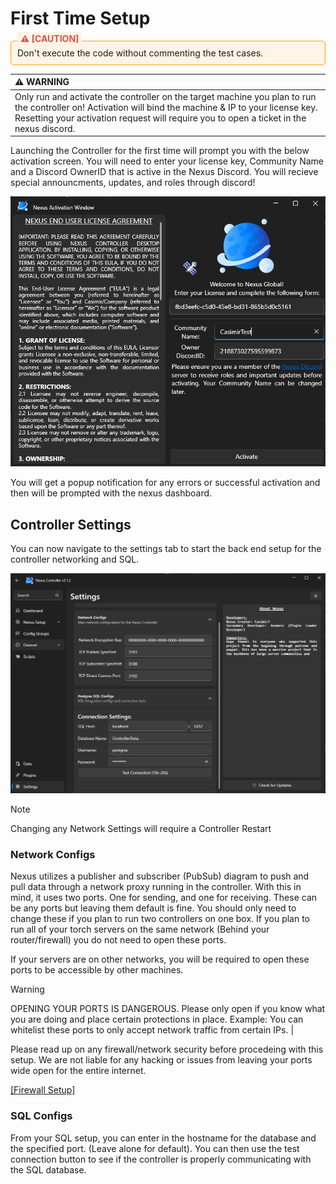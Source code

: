 ﻿---
category: Getting Started
order: 2
description: Setting up your NexusV3 Controller
---

# First Time Setup

<style>
.warning-box {
    border: 1px solid #ffa500;
    background-color: #fff4e5;
    padding: 10px;
    border-radius: 5px;
    margin: 10px 0;
    position: relative;
}
.warning-box::before {
    content: '⚠️ [CAUTION]';
    font-weight: bold;
    color: #d9534f;
    position: absolute;
    top: -15px;
    left: 10px;
    background-color: #fff4e5;
    padding: 2px 5px;
    border-radius: 3px;
}
</style>

<div class="warning-box">
    Don't execute the code without commenting the test cases.
</div>

| :warning: WARNING          |
|:---------------------------|
| Only run and activate the controller on the target machine you plan to run the controller on! Activation will bind the machine & IP to your license key. Resetting your activation request will require you to open a ticket in the nexus discord.|

Launching the Controller for the first time will prompt you with the below activation screen. You will need to enter your license key, Community Name and a Discord OwnerID that is active in the Nexus Discord. You will recieve special announcments, updates, and roles through discord!

![](/img/ActivationScreen.png)

You will get a popup notification for any errors or successful activation and then will be prompted with the nexus dashboard.

## Controller Settings

You can now navigate to the settings tab to start the back end setup for the controller networking and SQL.

![](/img/ControllerSettings.png)

> [!NOTE]  
> Changing any Network Settings will require a Controller Restart

### Network Configs
Nexus utilizes a publisher and subscriber (PubSub) diagram to push and pull data through a network proxy running in the controller. With this in mind, it uses two ports. One for sending, and one for receiving. These can be any ports but leaving them default is fine. You should only need to change these if you plan to run two controllers on one box. If you plan to run all of your torch servers on the same network (Behind your router/firewall) you do not need to open these ports.

If your servers are on other networks, you will be required to open these ports to be accessible by other machines.

> [!WARNING]  
> OPENING YOUR PORTS IS DANGEROUS. Please only open if you know what you are doing and place certain protections in place. Example: You can whitelist these ports to only accept network traffic from certain IPs. |

Please read up on any firewall/network security before procedeing with this setup. We are not liable for any hacking or issues from leaving your ports wide open for the entire internet.

[\[Firewall Setup\]](https://dba.stackexchange.com/questions/256155/how-can-i-create-a-windows-firewall-rule-to-allow-only-one-ip-address-to-connect)


### SQL Configs

From your SQL setup, you can enter in the hostname for the database and the specified port. (Leave alone for default). You can then use the test connection button to see if the controller is properly communicating with the SQL database.

